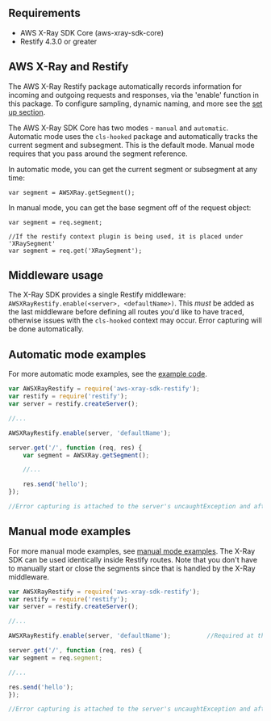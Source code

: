 
## Requirements

* AWS X-Ray SDK Core (aws-xray-sdk-core)
* Restify 4.3.0 or greater

## AWS X-Ray and Restify

The AWS X-Ray Restify package automatically records information for incoming and outgoing
requests and responses, via the 'enable' function in this package. To configure sampling, dynamic naming, and more see the [set up section](https://github.com/aws/aws-xray-sdk-node/tree/master/packages/core#setup).

The AWS X-Ray SDK Core has two modes - `manual` and `automatic`.
Automatic mode uses the `cls-hooked` package and automatically
tracks the current segment and subsegment. This is the default mode.
Manual mode requires that you pass around the segment reference.

In automatic mode, you can get the current segment or subsegment at any time:

    var segment = AWSXRay.getSegment();

In manual mode, you can get the base segment off of the request object:

    var segment = req.segment;

    //If the restify context plugin is being used, it is placed under 'XRaySegment'
    var segment = req.get('XRaySegment');

## Middleware usage

The X-Ray SDK provides a single Restify middleware: 
`AWSXRayRestify.enable(<server>, <defaultName>)`. This *must* be added as the last middleware before defining all routes you'd like to have traced, otherwise issues with the `cls-hooked` context may occur. Error capturing will be done automatically.

## Automatic mode examples

For more automatic mode examples, see the [example code](https://github.com/aws/aws-xray-sdk-node/tree/master/packages/core#Automatic-Mode-Examples).

```js
var AWSXRayRestify = require('aws-xray-sdk-restify');
var restify = require('restify');
var server = restify.createServer();

//...

AWSXRayRestify.enable(server, 'defaultName');

server.get('/', function (req, res) {
    var segment = AWSXRay.getSegment();

    //...

    res.send('hello');
});

//Error capturing is attached to the server's uncaughtException and after events (for both handled and unhandled errors)
```

## Manual mode examples

For more manual mode examples, see [manual mode examples](https://github.com/aws/aws-xray-sdk-node/tree/master/packages/core#Manual-Mode-Examples). The X-Ray SDK can be used identically inside Restify routes. Note that you don't have to manually start or close the segments since that is handled by the X-Ray middleware.

```js
var AWSXRayRestify = require('aws-xray-sdk-restify');
var restify = require('restify');
var server = restify.createServer();

//...

AWSXRayRestify.enable(server, 'defaultName');          //Required at the start of your routes

server.get('/', function (req, res) {
var segment = req.segment;

//...

res.send('hello');
});

//Error capturing is attached to the server's uncaughtException and after events (for both handled and unhandled errors)
```
